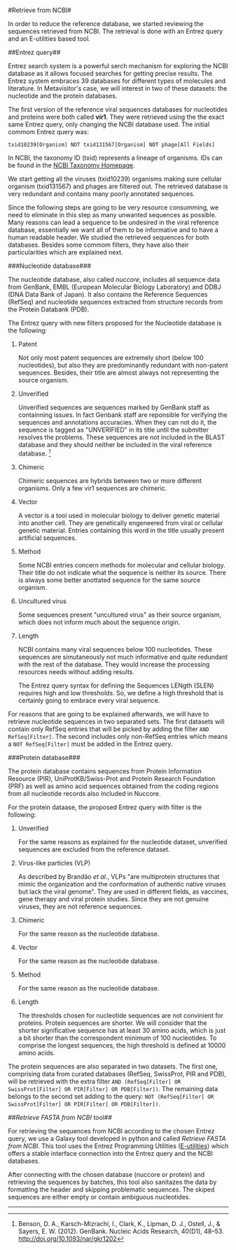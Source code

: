 #Retrieve from NCBI#

In order to reduce the reference database, we started reviewing the sequences retrieved from NCBI. The retrieval is done with an Entrez query and an E-utilities based tool.

##Entrez query##

Entrez search system is a powerful serch mechanism for exploring the NCBI database as it allows focused searches for getting precise results. The Entrez system embraces 39 databases for different types of molecules and literature. In Metavisitor's case, we will interest in two of these datasets: the nucleotide and the protein databases.

The first version of the reference viral sequences databases for nucleotides and proteins were both called **vir1**. They were retrieved using the the exact same Entrez query, only changing the NCBI database used. The initial commom Entrez query was:

`txid10239[Organism] NOT txid131567[Organism] NOT phage[All Fields]`

In NCBI, the taxonomy ID (txid) represents a lineage of organisms. IDs can be found in the [NCBI Taxonomy Homepage](http://www.ncbi.nlm.nih.gov/Taxonomy/taxonomyhome.html/index.cgi). 

We start getting all the viruses (txid10239) organisms making sure cellular organism (txid131567) and phages are filtered out. The retrieved database is very redundant and contains many poorly annotated sequences.

Since the following steps are going to be very resource consumming, we need to eliminate in this step as many unwanted sequences as possible. Many reasons can lead a sequence to be undesired in the viral reference database, essentially we want all of them to be informative and to have a human readable header. We studied the retrieved sequences for both databases. Besides some commom filters, they have also their particularities which are explained next.

###Nucleotide database###

The nucleotide database, also called _nuccore_, includes all sequence data from GenBank, EMBL (European Molecular Biology Laboratory) and DDBJ (DNA Data Bank of Japan). It also contains the Reference Sequences (RefSeq) and nucleotide sequences extracted from structure records from the Protein Databank (PDB).

The Entrez query with new filters proposed for the Nucleotide database is the following:

<script src="https://gist.github.com/JuPeg/229773cb099918ebe3e00574e0026dee.js"></script>

1. Patent

	Not only most patent sequences are extremely short (below 100 nucleotides), but also they are predominantly redundant with non-patent sequences. Besides, their title are almost always not representing the source organism.

2. Unverified

	Unverified sequences are sequences marked by GenBank staff as containning issues. In fact Genbank staff are reponsible for verifying the sequences and annotations accuracies. When they can not do it, the sequence is tagged as "UNVERIFIED" in its title until the submitter resolves the problems. These sequences are not included in the BLAST database and they should neither be included in the viral reference database. [^Genbank]

3. Chimeric

	Chimeric sequences are hybrids between two or more different organisms. Only a few vir1 sequences are chimeric. 

4. Vector

	A vector is a tool used in molecular biology to deliver genetic material into another cell. They are genetically engeneered from viral or cellular genetic material. Entries containing this word in the title usually present artificial sequences.

4. Method

	Some NCBI entries concern methods for molecular and cellular biology. Their title do not indicate what the sequence is neither its source. There is always some better anottated sequence for the same source organism.

5. Uncultured virus

	Some sequences present "uncultured virus" as their source organism, which does not inform much about the sequence origin.

6. Length

	NCBI contains many viral sequences below 100 nucleotides. These sequences are simutaneously not much informative and quite redundant with the rest of the database. They would increase the processing resources needs without adding results.
	
	The Entrez query syntax for defining the Sequences LENgth (SLEN) requires high and low thresholds. So, we define a high threshold that is certainly going to embrace every viral sequence.
	
For reasons that are going to be explained afterwards, we will have to retrieve nucleotide sequences in two separated sets. The first datasets will contain only RefSeq entries that will be picked by adding the filter `AND RefSeq[Filter]`. The second includes only non-RefSeq entries which means a `NOT RefSeq[Filter]` must be added in the Entrez query.  

###Protein database###

The protein database contains sequences from Protein Information Resource (PIR), UniProtKB/Swiss-Prot and Protein Research Foundation (PRF) as well as amino acid sequences obtained from the coding regions from all nucleotide records also included in Nuccore.

For the protein dataase, the proposed Entrez query with filter is the following:

<script src="https://gist.github.com/JuPeg/506a87a602fffda5ef7459fb8750d931.js"></script>

1. Unverified
	
	For the same reasons as explained for the nucleotide dataset, unverified sequences are excluded from the reference dataset.
	
2. Virus-like particles (VLP)
	
	As described by Brandão _et al._, VLPs "are multiprotein structures that mimic the organization and the conformation of authentic native viruses but lack the viral genome". They are used in different fields,  as vaccines, gene therapy and viral protein studies. Since they are not genuine viruses, they are not reference sequences.
	
3. Chimeric

	For the same reason as the nucleotide database.

4. Vector

	For the same reason as the nucleotide database.

4. Method

	For the same reason as the nucleotide database.

4. Length

	The thresholds chosen for nucleotide sequences are not convinient for proteins. Protein sequences are shorter. We will consider that the shorter significative sequence has at least 30 amino acids, which is just a bit shorter than the correspondent minimum of 100 nucleotides. To comprise the longest sequences, the high threshold is defined at 10000 amino acids. 
	
The protein sequences are also separated in two datasets. The first one, comprising data from curated databases (RefSeq, SwissProt, PIR and PDB), will be retrieved with the extra filter `AND (RefSeq[Filter] OR SwissProt[Filter] OR PIR[Filter] OR PDB[Filter])`. The remaining data belongs to the second set adding to the query: `NOT (RefSeq[Filter] OR SwissProt[Filter] OR PIR[Filter] OR PDB[Filter])`.

##*Retrieve FASTA from NCBI* tool##

For retrieving the sequences from NCBI according to the chosen Entrez query, we use a Galaxy tool developed in python and called _Retrieve FASTA from NCBI_. This tool uses the Entrez Programming Utilities ([E-utilities](http://www.ncbi.nlm.nih.gov/books/NBK25501/)) which offers a stable interface connection into the Entrez query and the NCBI databases. 

After connecting with the chosen database (nuccore or protein) and retrieving the sequences by batches, this tool also sanitazes the data by formatting the header and skipping problematic sequences. The skiped sequences are either empty or contain ambiguous nucleotides.

<!-- TODO se conseguir resolver o problema, falar sobre-->

---

[^Genbank]: Benson, D. A., Karsch-Mizrachi, I., Clark, K., Lipman, D. J., Ostell, J., & Sayers, E. W. (2012). GenBank. Nucleic Acids Research, 40(D1), 48–53. http://doi.org/10.1093/nar/gkr1202

[^Roldão]: Roldão, A., Mellado, M. C. M., Castilho, L. R., Carrondo, M. J., & Alves, P. M. (2010). Virus-like particles in vaccine development. Expert Review of Vaccines, 9(10), 1149–1176. http://doi.org/10.1586/erv.10.115